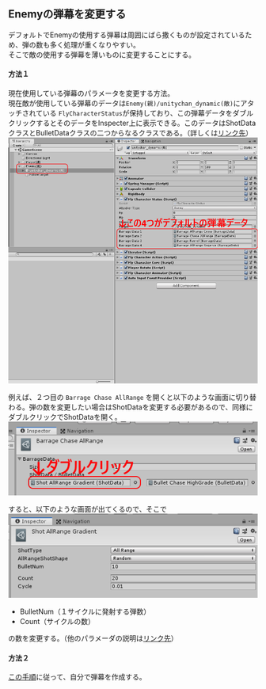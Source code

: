 ## Enemyの弾幕を変更する
デフォルトでEnemyの使用する弾幕は周囲にばら撒くものが設定されているため、弾の数も多く処理が重くなりやすい。<br>
そこで敵の使用する弾幕を薄いものに変更することにする。

#### 方法１
現在使用している弾幕のパラメータを変更する方法。<br>
現在敵が使用している弾幕のデータは`Enemy(親)/unitychan_dynamic(敵)`にアタッチされている `FlyCharacterStatus`が保持しており、この弾幕データをダブルクリックするとそのデータをInspecter上に表示できる。このデータはShotDataクラスとBulletDataクラスの二つからなるクラスである。（詳しくは[リンク先](https://github.com/kotuakoutyan/3DBarrageMaker/blob/master/Documents/HowToUse.md)）<br>
![FlyCharacterStatus.png](./Images/FlyCharacterStatus.png)


例えば、２つ目の `Barrage Chase AllRange` を開くと以下のような画面に切り替わる。弾の数を変更したい場合はShotDataを変更する必要があるので、同様にダブルクリックでShotDataを開く。<br>
![BarrageChaseAllRange.png](./Images/BarrageChaseAllRange.png)

すると、以下のような画面が出てくるので、そこで<br>
![ShotAllRangeGradient](./Images/ShotAllRangeGradient.png)

- BulletNum（１サイクルに発射する弾数）
- Count（サイクルの数）

の数を変更する。（他のパラメーダの説明は[リンク先](https://github.com/kotuakoutyan/3DBarrageMaker/blob/master/Documents/Shot.md)）


#### 方法２
[この手順](https://github.com/kotuakoutyan/3DBarrageMaker/blob/master/Documents/HowToUse.md)に従って、自分で弾幕を作成する。
